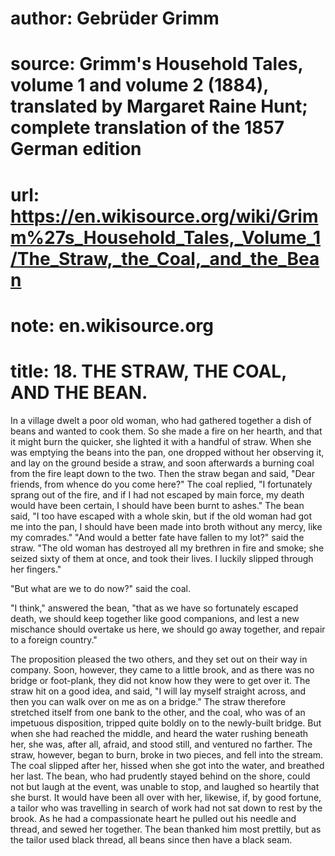 # author: Gebrüder Grimm
# source: Grimm's Household Tales, volume 1 and volume 2 (1884), translated by Margaret Raine Hunt; complete translation of the 1857 German edition
# url: https://en.wikisource.org/wiki/Grimm%27s_Household_Tales,_Volume_1/The_Straw,_the_Coal,_and_the_Bean
# note: en.wikisource.org
# title: 18. THE STRAW, THE COAL, AND THE BEAN. 

In a village dwelt a poor old woman, who had gathered together a dish of beans and wanted to cook them. So she made a fire on her hearth, and that it might burn the quicker, she lighted it with a handful of straw. When she was emptying the beans into the pan, one dropped without her observing it, and lay on the ground beside a straw, and soon afterwards a burning coal from the fire leapt down to the two. Then the straw began and said, "Dear friends, from whence do you come here?" The coal replied, "I fortunately sprang out of the fire, and if I had not escaped by main force, my death would ​have been certain, I should have been burnt to ashes." The bean said, "I too have escaped with a whole skin, but if the old woman had got me into the pan, I should have been made into broth without any mercy, like my comrades." "And would a better fate have fallen to my lot?" said the straw. "The old woman has destroyed all my brethren in fire and smoke; she seized sixty of them at once, and took their lives. I luckily slipped through her fingers." 

"But what are we to do now?" said the coal. 

"I think," answered the bean, "that as we have so fortunately escaped death, we should keep together like good companions, and lest a new mischance should overtake us here, we should go away together, and repair to a foreign country." 

The proposition pleased the two others, and they set out on their way in company. Soon, however, they came to a little brook, and as there was no bridge or foot-plank, they did not know how they were to get over it. The straw hit on a good idea, and said, "I will lay myself straight across, and then you can walk over on me as on a bridge." The straw therefore stretched itself from one bank to the other, and the coal, who was of an impetuous disposition, tripped quite boldly on to the newly-built bridge. But when she had reached the middle, and heard the water rushing beneath her, she was, after all, afraid, and stood still, and ventured no farther. The straw, however, began to burn, broke in two pieces, and fell into the stream. The coal slipped after her, hissed when she got into the water, and breathed her last. The bean, who had prudently stayed behind on the shore, could not but laugh at the event, was unable to stop, and laughed so heartily that she burst. It would have been all over with her, likewise, if, by good fortune, a tailor who was travelling in search of work had not sat down to rest by the brook. As he had a compassionate heart he pulled out his needle and thread, and sewed her together. The bean thanked him most prettily, but as the tailor used black thread, all beans since then have a black seam. 

